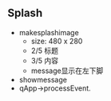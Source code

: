 ## Splash

* makesplashimage
  * size: 480 x 280
  * 2/5 标题
  * 3/5 内容
  * message显示在左下脚
* showmessage
* qApp->processEvent.